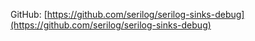GitHub: [https://github.com/serilog/serilog-sinks-debug](https://github.com/serilog/serilog-sinks-debug)
